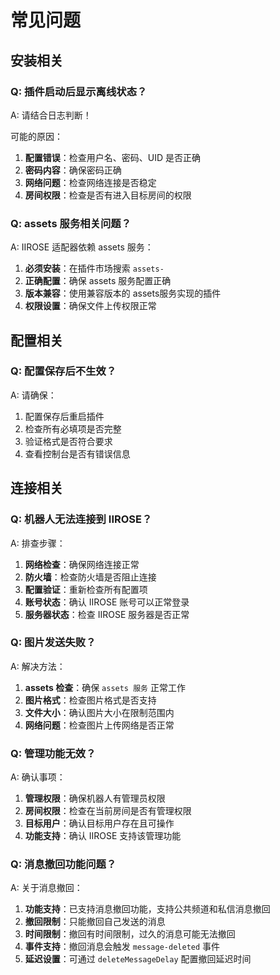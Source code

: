 # 常见问题

## 安装相关

### Q: 插件启动后显示离线状态？

A: 请结合日志判断！

可能的原因：
1. **配置错误**：检查用户名、密码、UID 是否正确
2. **密码内容**：确保密码正确
3. **网络问题**：检查网络连接是否稳定
4. **房间权限**：检查是否有进入目标房间的权限

### Q: assets 服务相关问题？

A: IIROSE 适配器依赖 assets 服务：
1. **必须安装**：在插件市场搜索 `assets-`
2. **正确配置**：确保 assets 服务配置正确
3. **版本兼容**：使用兼容版本的 assets服务实现的插件
4. **权限设置**：确保文件上传权限正常

## 配置相关

### Q: 配置保存后不生效？

A: 请确保：
1. 配置保存后重启插件
2. 检查所有必填项是否完整
3. 验证格式是否符合要求
4. 查看控制台是否有错误信息

## 连接相关

### Q: 机器人无法连接到 IIROSE？

A: 排查步骤：
1. **网络检查**：确保网络连接正常
2. **防火墙**：检查防火墙是否阻止连接
3. **配置验证**：重新检查所有配置项
4. **账号状态**：确认 IIROSE 账号可以正常登录
5. **服务器状态**：检查 IIROSE 服务器是否正常


### Q: 图片发送失败？

A: 解决方法：
1. **assets 检查**：确保 `assets 服务` 正常工作
2. **图片格式**：检查图片格式是否支持
3. **文件大小**：确认图片大小在限制范围内
4. **网络问题**：检查图片上传网络是否正常

### Q: 管理功能无效？

A: 确认事项：
1. **管理权限**：确保机器人有管理员权限
2. **房间权限**：检查在当前房间是否有管理权限
3. **目标用户**：确认目标用户存在且可操作
4. **功能支持**：确认 IIROSE 支持该管理功能

### Q: 消息撤回功能问题？

A: 关于消息撤回：
1. **功能支持**：已支持消息撤回功能，支持公共频道和私信消息撤回
2. **撤回限制**：只能撤回自己发送的消息
3. **时间限制**：撤回有时间限制，过久的消息可能无法撤回
4. **事件支持**：撤回消息会触发 `message-deleted` 事件
5. **延迟设置**：可通过 `deleteMessageDelay` 配置撤回延迟时间
